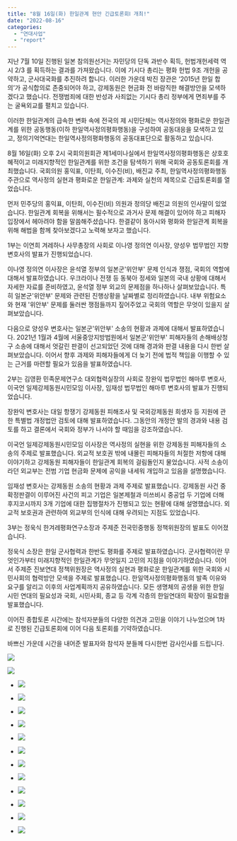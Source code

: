 ```yaml
---
title: "8월 16일(화) 한일관계 현안 긴급토론회Ⅰ 개최!"
date: "2022-08-16"
categories: 
  - "연대사업"
  - "report"
---
```


지난 7월 10일 진행된 일본 참의원선거는 자민당의 단독 과반수 획득, 헌법개헌세력 역시 2/3 를 획득하는 결과를 가져왔습니다. 이에 기시다 총리는 평화 헌법 9조 개헌을 공약하고, 군사대국화를 추진하려 합니다. 이러한 가운데 박진 장관은 ‘2015년 한일 합의’가 공식합의로 존중되어야 하고, 강제동원은 현금화 전 바람직한 해결방안을 모색하겠다고 했습니다. 전쟁범죄에 대한 반성과 사죄없는 기시다 총리 정부에게 면죄부를 주는 굴욕외교를 펼치고 있습니다.

이러한 한일관계의 급속한 변화 속에 전국의 제 시민단체는 역사정의와 평화로운 한일관계를 위한 공동행동(이하 한일역사정의평화행동)을 구성하여 공동대응을 모색하고 있고, 정의기억연대는 한일역사정의평화행동의 공동대표단으로 활동하고 있습니다.

8월 16일(화) 오후 2시 국회의원회관 제1세미나실에서 한일역사정의평화행동은 상호호혜적이고 미래지향적인 한일관계를 위한 조건을 탐색하기 위해 국회와 공동토론회를 개최했습니다. 국회의원 홍익표, 이탄희, 이수진(비), 배진교 주최, 한일역사정의평화행동 주관으로 역사정의 실현과 평화로운 한일관계: 과제와 실천의 제목으로 긴급토론회를 열었습니다.

먼저 민주당의 홍익표, 이탄희, 이수진(비) 의원과 정의당 배진교 의원의 인사말이 있었습니다. 한일관계 회복을 위해서는 필수적으로 과거사 문제 해결이 있어야 하고 피해자 입장에서 헤아려야 함을 말씀해주셨습니다. 한결같이 동아시와 평화와 한일관계 회복을 위해 해법을 함께 찾아보겠다고 노력해 보자고 했습니다.

1부는 이연희 겨레하나 사무총장의 사회로 이나영 정의연 이사장, 양성우 법무법인 지향 변호사의 발표가 진행되었습니다.

이나영 정의연 이사장은 윤석열 정부의 일본군'위안부' 문제 인식과 쟁점, 국회의 역할에 대해서 발표하였습니다. 우크라이나 전쟁 등 동북아 정세와 일본의 국내 상황에 대해서 자세한 자료를 준비하였고, 윤석열 정부 외교의 문제점을 하나하나 살펴보았습니다. 특히 일본군'위안부' 문제와 관련된 진행상황을 날짜별로 정리하였습니다. 내부 위험요소와 현재 '위안부' 문제를 둘러싼 쟁점들까지 짚어주었고 국회의 역할은 무엇이 있을지 살펴보았습니다.

다음으로 양성우 변호사는 일본군'위안부' 소송의 현황과 과제에 대해서 발표하였습니다. 2021년 1월과 4월에 서울중앙지방법원에서 일본군'위안부' 피해자들의 손해배상청구 소송에 대해서 엇갈린 판결이 선고되었던 것에 대해 경과와 판결 내용을 다시 한번 살펴보았습니다. 이어서 향후 과제와 피해자들에게 더 늦기 전에 법적 책임을 이행할 수 있는 근거를 마련할 필요가 있음을 발표하였습니다.

2부는 김영환 민족문제연구소 대외협력실장의 사회로 장완익 법무법인 해마루 변호사, 이국언 일제강제동원시민모임 이사장, 임재성 법무법인 해마루 변호사의 발표가 진행되었습니다.

장완익 변호사는 대일 항쟁기 강제동원 피해조사 및 국외강제동원 희생자 등 지원에 관한 특별법 개정법안 검토에 대해 발표하였습니다. 그동안의 개정안 발의 경과와 내용 검토를 하고 결론에서 국회와 정부가 나서야 할 때임을 강조하였습니다.

이국언 일제강제동원시민모임 이사장은 역사정의 실현을 위한 강제동원 피해자들의 소송의 주제로 발표했습니다. 외교적 보호권 밖에 내몰린 피해자들의 처절한 저항에 대해 이야기하고 강제동원 피해자들이 한일관계 회복의 걸림돌인지 물었습니다. 사적 소송이라던 외교부는 전범 기업 현금화 문제에 공익을 내세워 개입하고 있음을 설명했습니다.

임재성 변호사는 강제동원 소송의 현황과 과제 주제로 발표했습니다. 강제동원 사건 중 확정판결이 이루어진 사건의 피고 기업은 일본제철과 미쓰비시 중공업 두 기업에 더해 후지코시까지 3개 기업에 대한 집행절차가 진행되고 있는 현황에 대해 설명했습니다. 외교적 보호권과 관련하여 외교부의 인식에 대해 우려되는 지점도 있었습니다.

3부는 정욱식 한겨레평화연구소장과 주제준 전국민중행동 정책위원장의 발표도 이어졌습니다.

정욱식 소장은 한일 군사협력과 한반도 평화를 주제로 발표하였습니다. 군사협력이란 무엇인가부터 미래지향적인 한일관계가 무엇일지 고민의 지점을 이야기하였습니다. 이어서 주제준 진보연대 정책위원장은 역사정의 실현과 평화로운 한일관계를 위한 국회와 시민사회의 협력방안 모색을 주제로 발표했습니다. 한일역사정의평화행동의 발족 이유와 요구를 알리고 이후의 사업계획까지 공유하였습니다. 모든 생명체의 공생을 위한 한일 시민 연대의 필요성과 국회, 시민사회, 종교 등 각계 각층의 한일연대의 확장이 필요함을 발표했습니다.

이어진 종합토론 시간에는 참석자분들의 다양한 의견과 고민을 이야기 나누었으며 1차로 진행된 긴급토론회에 이어 다음 토론회를 기약하였습니다.

바쁘신 가운데 시간을 내어준 발표자와 참석자 분들께 다시한번 감사인사를 드립니다.

![](https://womenandwar.net/kr/wp-content/uploads/2022/09/토론회-프로그램.jpg)

![](https://womenandwar.net/kr/wp-content/uploads/2022/09/photo_2022-09-01_11-30-56-724x1024.jpg)

- ![](https://womenandwar.net/kr/wp-content/uploads/2022/09/IMG_0786-1024x683.jpg)
    
- ![](https://womenandwar.net/kr/wp-content/uploads/2022/09/IMG_0803-1024x683.jpg)
    
- ![](https://womenandwar.net/kr/wp-content/uploads/2022/09/IMG_0830-1024x683.jpg)
    
- ![](https://womenandwar.net/kr/wp-content/uploads/2022/09/IMG_0846-1024x683.jpg)
    
- ![](https://womenandwar.net/kr/wp-content/uploads/2022/09/IMG_0854-1024x683.jpg)
    
- ![](https://womenandwar.net/kr/wp-content/uploads/2022/09/IMG_0871-1024x683.jpg)
    
- ![](https://womenandwar.net/kr/wp-content/uploads/2022/09/IMG_0881-1024x683.jpg)
    
- ![](https://womenandwar.net/kr/wp-content/uploads/2022/09/IMG_0904-1024x683.jpg)
    
- ![](https://womenandwar.net/kr/wp-content/uploads/2022/09/IMG_0948-1024x683.jpg)
    
- ![](https://womenandwar.net/kr/wp-content/uploads/2022/09/IMG_0960-1024x683.jpg)
    
- ![](https://womenandwar.net/kr/wp-content/uploads/2022/09/IMG_0972-1024x683.jpg)
    
- ![](https://womenandwar.net/kr/wp-content/uploads/2022/09/IMG_0992-1024x683.jpg)
